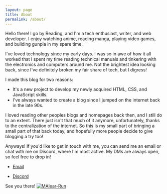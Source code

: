 ```yaml
---
layout: page
title: About
permalink: /about/
---
```

Hello there! I go by Reading, and I'm a tech enthusiast, writer, and web developer. I enjoy watching anime, reading manga, playing video games, and building gunpla in my spare time.

I've loved technology since my early days. I was so in awe of how it all worked that I spent my time reading technical manuals and tinkering with the electronics and computers around me. Not the brightest idea looking back, since I've definitely broken my fair share of tech, but I digress!

I made this blog for two reasons:

 - It's a new project to develop my newly acquired HTML, CSS, and JavaScript skills.
 - I've always wanted to create a blog since I jumped on the internet back in the late 90s.

I loved reading other peoples blogs and homepages back then, and I still do to an extent. There just isn't that much of it anymore, unfortunately, thanks to the centralization of the internet. So this is my small part of bringing a small part of that back today, and hopefully more people decide to give blogging a try too!

Anyways! If you'd like to get in touch with me, you can send me an email or chat with me on Discord, where I'm most active. My DMs are always open, so feel free to drop in!

- <a href="mailto:reading.waking054@aleeas.com">Email</a> 

- <p><a href="https://discord.com/users/id/394951184236019723">Discord</a></p>

See you there! <a href="https://imgbb.com/"><img src="https://i.ibb.co/1r1dMX8/MAlear-Run.webp" alt="MAlear-Run" border="0"></a> 
